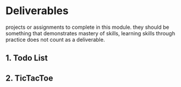# Deliverables

projects or assignments to complete in this module. they should be something that demonstrates mastery of skills, learning skills through practice does not count as a deliverable.

## 1. Todo List

## 2. TicTacToe
